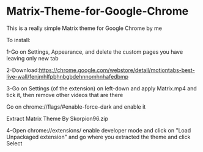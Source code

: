 # Matrix-Theme-for-Google-Chrome
This is a really simple Matrix theme for Google Chrome by me

To install:

1-Go on Settings, Appearance, and delete the custom pages you have leaving only new tab

2-Download:https://chrome.google.com/webstore/detail/motiontabs-best-live-wall/fenjmhlfpbhnbgbdehnnomhnhafedbmp

3-Go on Settings (of the extension) on left-down and apply Matrix.mp4 and tick it, then remove other videos that are there

Go on chrome://flags/#enable-force-dark and enable it

Extract Matrix Theme By Skorpion96.zip

4-Open chrome://extensions/ enable developer mode and click on "Load Unpackaged extension" and go where you extracted the theme and click Select
